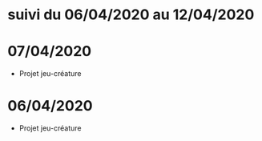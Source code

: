 # suivi du 06/04/2020 au 12/04/2020

# 07/04/2020

* Projet jeu-créature

# 06/04/2020

* Projet jeu-créature
  
